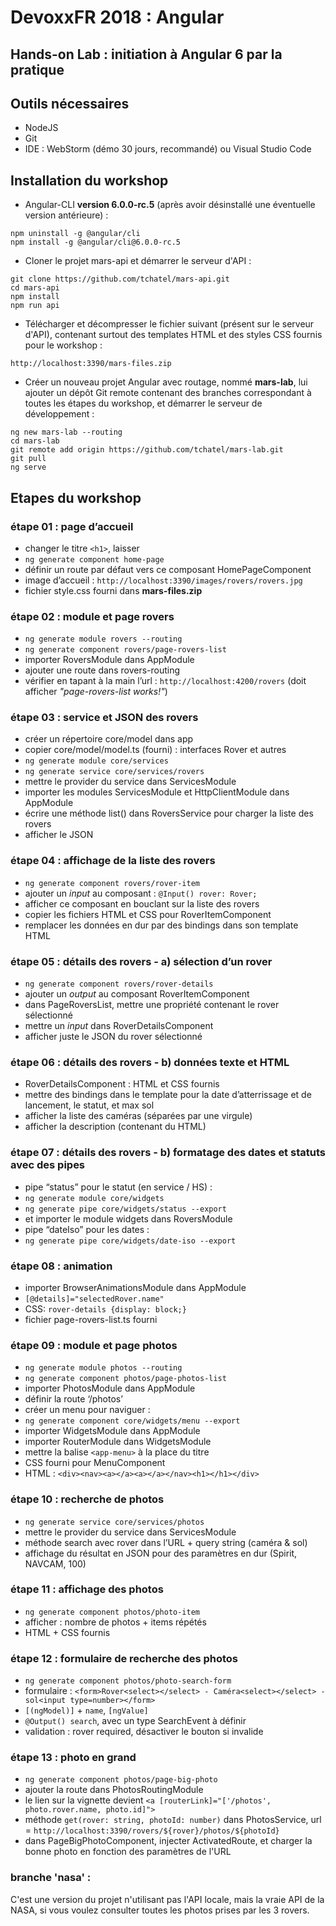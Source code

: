 # DevoxxFR 2018 : Angular
## Hands-on Lab : initiation à Angular 6 par la pratique

## Outils nécessaires

* NodeJS
* Git
* IDE : WebStorm (démo 30 jours, recommandé) ou Visual Studio Code

## Installation du workshop

* Angular-CLI **version 6.0.0-rc.5** (après avoir désinstallé une éventuelle 
version antérieure) :
```
npm uninstall -g @angular/cli
npm install -g @angular/cli@6.0.0-rc.5 
```

* Cloner le projet mars-api et démarrer le serveur d'API :
```
git clone https://github.com/tchatel/mars-api.git
cd mars-api
npm install
npm run api 
```

* Télécharger et décompresser le fichier suivant (présent sur le serveur d'API), contenant surtout 
des templates HTML et des styles CSS fournis pour le workshop :
```
http://localhost:3390/mars-files.zip
```

* Créer un nouveau projet Angular avec routage, nommé **mars-lab**, lui ajouter un dépôt 
Git remote contenant des branches correspondant à toutes les étapes du workshop, et démarrer 
le serveur de développement :
```
ng new mars-lab --routing
cd mars-lab
git remote add origin https://github.com/tchatel/mars-lab.git
git pull
ng serve
```

## Etapes du workshop

### étape 01 : page d’accueil
* changer le titre `<h1>`, laisser <router-outlet>
* `ng generate component home-page`
* définir un route par défaut vers ce composant HomePageComponent
* image d’accueil : `http://localhost:3390/images/rovers/rovers.jpg`
* fichier style.css fourni dans **mars-files.zip**

### étape 02 : module et page rovers
* `ng generate module rovers --routing`
* `ng generate component rovers/page-rovers-list`
* importer RoversModule dans AppModule
* ajouter une route dans rovers-routing
* vérifier en tapant à la main l’url : `http://localhost:4200/rovers` (doit afficher _"page-rovers-list works!"_)

### étape 03 : service et JSON des rovers 
* créer un répertoire core/model dans app
* copier core/model/model.ts (fourni) : interfaces Rover et autres
* `ng generate module core/services`
* `ng generate service core/services/rovers`
* mettre le provider du service dans ServicesModule
* importer les modules ServicesModule et HttpClientModule dans AppModule
* écrire une méthode list() dans RoversService pour charger la liste des rovers
* afficher le JSON

### étape 04 : affichage de la liste des rovers 
* `ng generate component rovers/rover-item`
* ajouter un _input_ au composant : `@Input() rover: Rover;`
* afficher ce composant en bouclant sur la liste des rovers
* copier les fichiers HTML et CSS pour RoverItemComponent
* remplacer les données en dur par des bindings dans son template HTML

### étape 05 : détails des rovers - a) sélection d’un rover
* `ng generate component rovers/rover-details`
* ajouter un _output_ au composant RoverItemComponent
* dans PageRoversList, mettre une propriété contenant le rover sélectionné
* mettre un _input_ dans RoverDetailsComponent
* afficher juste le JSON du rover sélectionné

### étape 06 : détails des rovers - b) données texte et HTML
* RoverDetailsComponent : HTML et CSS fournis
* mettre des bindings dans le template pour la date d’atterrissage et de lancement, le statut, et max sol
* afficher la liste des caméras (séparées par une virgule)
* afficher la description (contenant du HTML)

### étape 07 : détails des rovers - b) formatage des dates et statuts avec des pipes
* pipe “status” pour le statut (en service / HS) :
* `ng generate module core/widgets`
* `ng generate pipe core/widgets/status --export` 
* et importer le module widgets dans RoversModule
* pipe “dateIso” pour les dates :
* `ng generate pipe core/widgets/date-iso --export` 

### étape 08 : animation
* importer BrowserAnimationsModule dans AppModule
* `[@details]="selectedRover.name"`
* CSS: `rover-details {display: block;}`
* fichier page-rovers-list.ts fourni

### étape 09 : module et page photos
* `ng generate module photos --routing`
* `ng generate component photos/page-photos-list`
* importer PhotosModule dans AppModule
* définir la route ‘/photos’
* créer un menu pour naviguer :
* `ng generate component core/widgets/menu --export` 
* importer WidgetsModule dans AppModule
* importer RouterModule dans WidgetsModule
* mettre la balise `<app-menu>` à la place du titre
* CSS fourni pour MenuComponent
* HTML : `<div><nav><a></a><a></a></nav><h1></h1></div>`

### étape 10 : recherche de photos
* `ng generate service core/services/photos`
* mettre le provider du service dans ServicesModule
* méthode search avec rover dans l’URL + query string (caméra & sol)
* affichage du résultat en JSON pour des paramètres en dur (Spirit, NAVCAM, 100)

### étape 11 : affichage des photos
* `ng generate component photos/photo-item`
* afficher : nombre de photos + items répétés
* HTML + CSS fournis

### étape 12 : formulaire de recherche des photos
* `ng generate component photos/photo-search-form`
* formulaire : `<form>Rover<select></select> - Caméra<select></select> - sol<input type=number></form>`
* `[(ngModel)]` + `name`, `[ngValue]` 
* `@Output() search`, avec un type SearchEvent à définir
* validation : rover required, désactiver le bouton si invalide

### étape 13 : photo en grand
* `ng generate component photos/page-big-photo`
* ajouter la route dans PhotosRoutingModule
* le lien sur la vignette devient `<a [routerLink]="['/photos', photo.rover.name, photo.id]">`
* méthode `get(rover: string, photoId: number)` dans PhotosService, url = `http://localhost:3390/rovers/${rover}/photos/${photoId}`
* dans PageBigPhotoComponent, injecter ActivatedRoute, et charger la bonne photo en 
fonction des paramètres de l'URL 

### branche 'nasa' : 
C'est une version du projet n'utilisant pas l'API locale, mais la vraie API de la NASA, si vous voulez 
consulter toutes les photos prises par les 3 rovers.




